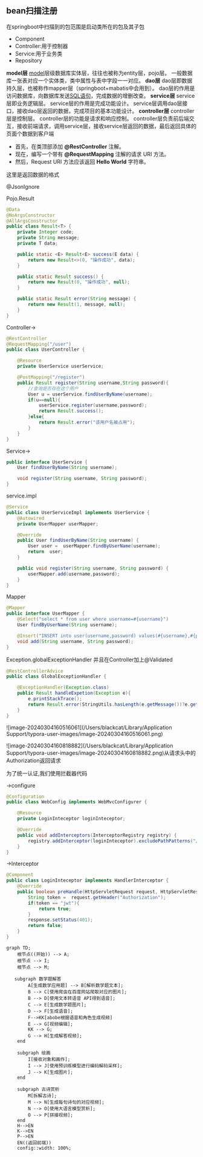 

## bean扫描注册

在springboot中扫描到的包范围是启动类所在的包及其子包

- Component
- Controller:用于控制器
- Service:用于业务类
- Repository

**model层**
[model](https://so.csdn.net/so/search?q=model&spm=1001.2101.3001.7020)层级数据库实体层，往往也被称为entity层，pojo层。
一般数据库一张表对应一个实体类，类中属性与表中字段一一对应。
**dao层**
dao层即数据持久层，也被称作mapper层（springboot+mabatis中会用到）。
dao层的作用是访问数据库，向数据库发送[SQL语句](https://so.csdn.net/so/search?q=SQL语句&spm=1001.2101.3001.7020)，完成数据的增删改查。
**service层**
service层即业务逻辑层。
service层的作用是完成功能设计。
service层调用dao层接口，接收dao层返回的数据，完成项目的基本功能设计。
**controller层**
controller层是控制层。
controller层的功能是请求和响应控制。
controller层负责前后端交互，接收前端请求，调用service层，接收service层返回的数据，最后返回具体的页面个数据到客户端





- 首先，在类顶部添加 **@RestController** 注解。
- 现在，编写一个带有 **@RequestMapping** 注解的请求 URI 方法。
- 然后，Request URI 方法应该返回 **Hello World** 字符串。



这里是返回数据的格式

@JsonIgnore

Pojo.Result

```java
@Data
@NoArgsConstructor
@AllArgsConstructor
public class Result<T> {
    private Integer code;
    private String message;
    private T data;

    public static <E> Result<E> success(E data) {
        return new Result<>(0, "操作成功", data);
    }

    public static Result success() {
        return new Result(0, "操作成功", null);
    }

    public static Result error(String message) {
        return new Result(1, message, null);
    }
}
```

Controller->

```java
@RestController
@RequestMapping("/user")
public class UserController {

    @Resource
    private UserService userService;

    @PostMapping("/register")
    public Result register(String username,String password){
        //查询是否存在这个用户
        User u = userService.findUserByName(username);
        if(u==null){
            userService.register(username,password);
            return Result.success();
        }else{
            return Result.error("该用户名被占用");
        }
    }
}
```

Service->

```java
public interface UserService {
    User findUserByName(String username);

    void register(String username, String password);
}
```

service.impl

```java
@Service
public class UserServiceImpl implements UserService {
    @Autowired
    private UserMapper userMapper;

    @Override
    public User findUserByName(String username) {
        User user =  userMapper.findByUserName(username);
        return  user;
    }

    public void register(String username, String password) {
        userMapper.add(username,password);
    }
}

```

Mapper

```java
@Mapper
public interface UserMapper {
    @Select("select * from user where username=#{username}")
    User findByUserName(String username);

    @Insert("INSERT into user(username,password) values(#{username},#{password})")
    void add(String username, String password);
}
```

Exception.globalExceptionHandler 并且在Controller加上@Validated

```java 
@RestControllerAdvice
public class GlobalExceptionHandler {

    @ExceptionHandler(Exception.class)
    public Result handleExpetion(Exception e){
        e.printStackTrace();
        return Result.error(StringUtils.hasLength(e.getMessage())?e.getMessage():"操作失败");
    }
}
```

![image-20240304160516061](/Users/blackcat/Library/Application Support/typora-user-images/image-20240304160516061.png)

![image-20240304160818882](/Users/blackcat/Library/Application Support/typora-user-images/image-20240304160818882.png)从请求头中的Authorization返回请求

为了统一认证,我们使用拦截器代码

->configure

```java
@Configuration
public class WebConfig implements WebMvcConfigurer {

    @Resource
    private LoginInteceptor loginInteceptor;

    @Override
    public void addInterceptors(InterceptorRegistry registry) {
        registry.addInterceptor(loginInteceptor).excludePathPatterns("/user/login","user/register");
    }
}

```

->Interceptor

```java
@Component
public class LoginInteceptor implements HandlerInterceptor {
    @Override
    public boolean preHandle(HttpServletRequest request, HttpServletResponse response, Object handler) throws Exception {
        String token =  request.getHeader("Authorization");
        if(token == "jwt"){
            return true;
        }
        response.setStatus(401);
        return false;
    }
}
```


```mermaid
graph TD;
    根节点((开始)) --> A;
    根节点 --> I;
    根节点 --> M;

   subgraph 数学题解答
        A[生成数学应用题] --> B[解析数学题文本];
        B --> C[使用爬虫在百度网站爬取对应的图片];
        B --> D[使用文本转语音 API得到语音];
        C --> E[生成数学题图片];
        D --> F[生成语音];
        F-->KK[abobe根据语音和角色生成视频]
        E --> G[视频编辑];
        KK --> G;
        G --> H[生成解答视频];
    end

    subgraph 绘画
        I[接收对象和画作];
        I --> J[使用预训练模型进行编码解码采样];
        J --> K[生成图片];
    end

    subgraph 古诗赏析
        M[拆解古诗];
        M --> N[生成每句诗句的对应视频];
        N --> O[使用大语言模型赏析];
        O --> P[拼接视频];
    end
    H-->EN
    K-->EN
    P-->EN
    EN((返回前端))
    config::width: 100%;
```
